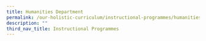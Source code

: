 ```yaml
---
title: Humanities Department
permalink: /our-holistic-curriculum/instructional-programmes/humanities-dept/
description: ""
third_nav_title: Instructional Programmes
---
```

